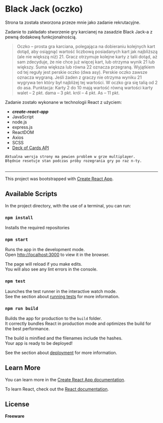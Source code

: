 # Black Jack (oczko)
Strona ta została stworzona przeze mnie jako zadanie rekrutacyjne.

Zadanie to zakładało stworzenie gry karcianej na zasadzie Black Jack-a z pewną dodakową funkcjonalnością.

> Oczko – prosta gra karciana, polegająca na dobieraniu kolejnych kart dotąd, aby osiągnąć wartość liczbową posiadanych kart jak najbliższą (ale nie większą niż) 21.
Gracz otrzymuje kolejne karty z talii dotąd, aż sam zdecyduje, że nie chce już więcej kart, lub otrzyma wynik 21 lub większy.
Suma większa lub równa 22 oznacza przegraną. Wyjątkiem od tej reguły jest perskie oczko (dwa asy). Perskie oczko zawsze oznacza wygraną.
Jeśli żaden z graczy nie otrzyma wyniku 21 wygrywa ten który był najbliżej tej wartości. W oczko gra się talią od 2 do asa.
Punktacja:
Karty 2 do 10 mają wartość równą wartości karty
walet – 2 pkt.
dama – 3 pkt.
król – 4 pkt.
As – 11 pkt.

Zadanie zostało wykonane w technologii React z użyciem: 
- ***create-react-app***
- JavaScript
- node.js 
- express.js
- ReactDOM
- Axios
- SCSS
- [Deck of Cards API](https://deckofcardsapi.com/)

```
Aktualna wersja strony ma pewien problem w grze multiplayer.
Błędnie resetuje stan podczas próby rozegrania gry po raz n-ty.


```

***

This project was bootstrapped with [Create React App](https://github.com/facebook/create-react-app).

## Available Scripts

In the project directory, with the use of a terminal, you can run:

### `npm install`
Installs the required repositories


### `npm start`

Runs the app in the development mode.<br />
Open [http://localhost:3000](http://localhost:3000) to view it in the browser.

The page will reload if you make edits.<br />
You will also see any lint errors in the console.

### `npm test`

Launches the test runner in the interactive watch mode.<br />
See the section about [running tests](https://facebook.github.io/create-react-app/docs/running-tests) for more information.

### `npm run build`

Builds the app for production to the `build` folder.<br />
It correctly bundles React in production mode and optimizes the build for the best performance.

The build is minified and the filenames include the hashes.<br />
Your app is ready to be deployed!

See the section about [deployment](https://facebook.github.io/create-react-app/docs/deployment) for more information.

## Learn More

You can learn more in the [Create React App documentation](https://facebook.github.io/create-react-app/docs/getting-started).

To learn React, check out the [React documentation](https://reactjs.org/).




License
----

**Freeware**

